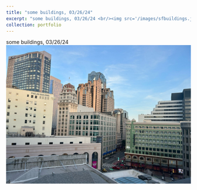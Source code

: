 ```yaml
---
title: "some buildings, 03/26/24"
excerpt: "some buildings, 03/26/24 <br/><img src='/images/sfbuildings.jpeg'>"
collection: portfolio
---
```


some buildings, 03/26/24 <br/><img src='/images/sfbuildings.jpeg'>
